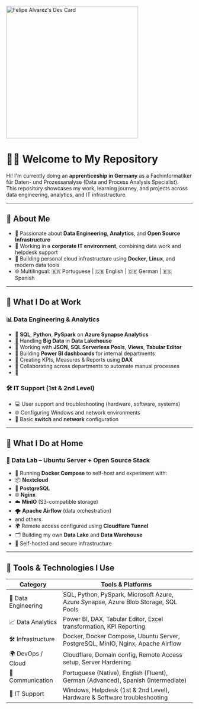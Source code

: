  <a href="https://app.daily.dev/felipealvarez"><img src="https://api.daily.dev/devcards/v2/kNEHrH32nfJ39sKes4t50.png?type=default&r=3su" width="356" alt="Felipe Alvarez's Dev Card"/></a>

# 👨‍💻 Welcome to My Repository

Hi! I'm currently doing an **apprenticeship in Germany** as a Fachinformatiker für Daten- und Prozessanalyse (Data and Process Analysis Specialist).  
This repository showcases my work, learning journey, and projects across data engineering, analytics, and IT infrastructure.

---

## 🚀 About Me

- 🧠 Passionate about **Data Engineering**, **Analytics**, and **Open Source Infrastructure**
- 💼 Working in a **corporate IT environment**, combining data work and helpdesk support
- 🧰 Building personal cloud infrastructure using **Docker**, **Linux**, and modern data tools
- 🌐 Multilingual: 🇧🇷 Portuguese | 🇬🇧 English | 🇩🇪 German | 🇪🇸 Spanish

---

## 🏢 What I Do at Work

### 📊 Data Engineering & Analytics
- 🔹 **SQL**, **Python**, **PySpark** on **Azure Synapse Analytics**
- 🔹 Handling **Big Data** in **Data Lakehouse**
- 🔹 Working with **JSON**, **SQL Serverless Pools**, **Views**, **Tabular Editor**
- 🔹 Building **Power BI dashboards** for internal departments
- 🔹 Creating KPIs, Measures & Reports using **DAX**
- 🔹 Collaborating across departments to automate manual processes
- 🔹 

### 🛠️ IT Support (1st & 2nd Level)
- 💻 User support and troubleshooting (hardware, software, systems)
- 🌐 Configuring Windows and network environments
- 🔌 Basic **switch** and **network** configuration

---

## 🏡 What I Do at Home

### 🧪 Data Lab – Ubuntu Server + Open Source Stack
  - 🐳 Running **Docker Compose** to self-host and experiment with:
  - 📦 **Nextcloud**
  - 🐘 **PostgreSQL**
  - 🌐 **Nginx**
  - ☁️ **MinIO** (S3-compatible storage)
  - 🌪️ **Apache Airflow** (data orchestration)
  - and others
  - 🌍 Remote access configured using **Cloudflare Tunnel**
  - 🗂️ Building my own **Data Lake** and **Data Warehouse**
  - 🔐 Self-hosted and secure infrastructure

---

## 🧠 Tools & Technologies I Use

| Category              | Tools & Platforms                                                                 |
|-----------------------|-----------------------------------------------------------------------------------|
| 💾 Data Engineering   | SQL, Python, PySpark, Microsoft Azure, Azure Synapse, Azure Blob Storage, SQL Pools|
| 📈 Data Analytics     | Power BI, DAX, Tabular Editor, Excel transformation, KPI Reporting                |
| 🛠️ Infrastructure     | Docker, Docker Compose, Ubuntu Server, PostgreSQL, MinIO, Nginx, Apache Airflow   |
| 🌍 DevOps / Cloud      | Cloudflare, Domain config, Remote Access setup, Server Hardening                 |
| 💬 Communication       | Portuguese (Native), English (Fluent), German (Advanced), Spanish (Intermediate) |
| 💼 IT Support          | Windows, Helpdesk (1st & 2nd Level), Hardware & Software troubleshooting          |



